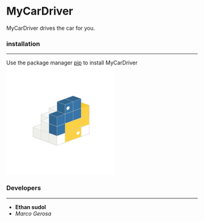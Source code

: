 # MyCarDriver
MyCarDriver drives the car for you.

### installation
---
Use the package manager [pip](https://pypi.org/project/pip/) to install MyCarDriver
<br clear="all">
<img src="https://raw.githubusercontent.com/github/explore/666de02829613e0244e9441b114edb85781e972c/topics/pip/pip.png" alt="Alt text" align="left">
<br clear="all">

### Developers
---
* **Ethan sudol**
* _Marco Gerosa_

